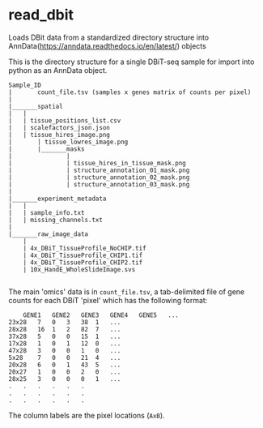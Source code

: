 # read_dbit
Loads DBit data from a standardized directory structure into AnnData(https://anndata.readthedocs.io/en/latest/) objects


This is the directory structure for a single DBiT-seq sample for import into python as an AnnData object.

```
Sample_ID
|       count_file.tsv (samples x genes matrix of counts per pixel)
|
|_______spatial
|	|
|	| tissue_positions_list.csv
|	| scalefactors_json.json
|	| tissue_hires_image.png
|       | tissue_lowres_image.png
|       |_______masks
|               |
|               | tissue_hires_in_tissue_mask.png
|               | structure_annotation_01_mask.png
|               | structure_annotation_02_mask.png
|               | structure_annotation_03_mask.png
|
|_______experiment_metadata
|	|
|	| sample_info.txt
|	| missing_channels.txt
|	
|_______raw_image_data
	|
	| 4x_DBiT_TissueProfile_NoCHIP.tif
	| 4x_DBiT_TissueProfile_CHIP1.tif
	| 4x_DBiT_TissueProfile_CHIP2.tif
	| 10x_HandE_WholeSlideImage.svs


```

The main 'omics' data is in ``count_file.tsv``, a tab-delimited file of gene counts for each DBiT 'pixel' which has the following format:

```
	GENE1	GENE2	GENE3	GENE4	GENE5	...
23x28	7	0	3	38	1	...
28x28	16	1	2	82	7	...
37x28	5	0	0	15	1	...
17x28	1	0	1	12	0	...
47x28	3	0	0	1	0	...
5x28	7	0	0	21	4	...
20x28	6	0	1	43	5	...
20x27	1	0	0	2	0	...
28x25	3	0	0	0	1	...
.	.	.	.	.	.
.	.	.	.	.	.
.	.	.	.	.	.
```

The column labels are the pixel locations (``AxB``).

